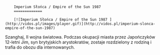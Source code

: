 
        Imperium Słońca / Empire of the Sun 1987 
        =============
        
        [![Imperium Słońca / Empire of the Sun 1987 ](http://vidos.pl/images/player.gif)](http://vidos.pl/imperium-slonca-empire-of-the-sun-1987)
        
        
 Szanghaj, II wojna światowa. Podczas okupacji miasta przez Japończyków 12-letni Jim, syn brytyjskich arystokratów, zostaje rozdzielony z rodziną i trafia do obozu dla internowanych.
    
